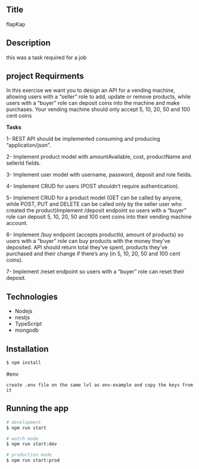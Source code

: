 ## Title
flapKap


## Description

  this was a task required for a job 

## project Requirments
In this exercise we want you to design an API for a vending machine, allowing users
with a “seller” role to add, update or remove products, while users with a “buyer” role
can deposit coins into the machine and make purchases. Your vending machine
should only accept 5, 10, 20, 50 and 100 cent coins

**Tasks**

1- REST API should be implemented consuming and producing
“application/json”.

2- Implement product model with amountAvailable, cost, productName and
sellerId fields.

3- Implement user model with username, password, deposit and role fields.

4- Implement CRUD for users (POST shouldn’t require authentication).

5- Implement CRUD for a product model (GET can be called by anyone, while
POST, PUT and DELETE can be called only by the seller user who created the
product)Implement /deposit endpoint so users with a “buyer” role can deposit 5, 10,
20, 50 and 100 cent coins into their vending machine account.

6- Implement /buy endpoint (accepts productId, amount of products) so users
with a “buyer” role can buy products with the money they’ve deposited. API
should return total they’ve spent, products they’ve purchased and their
change if there’s any (in 5, 10, 20, 50 and 100 cent coins).

7- Implement /reset endpoint so users with a “buyer” role can reset their
deposit.

## Technologies
- Nodejs
- nestjs
- TypeScript
- mongodb


## Installation

```bash
$ npm install
```
#env
```
create .env file on the same lvl as env-example and copy the keys from it
```
## Running the app

```bash
# development
$ npm run start

# watch mode
$ npm run start:dev

# production mode
$ npm run start:prod
```

